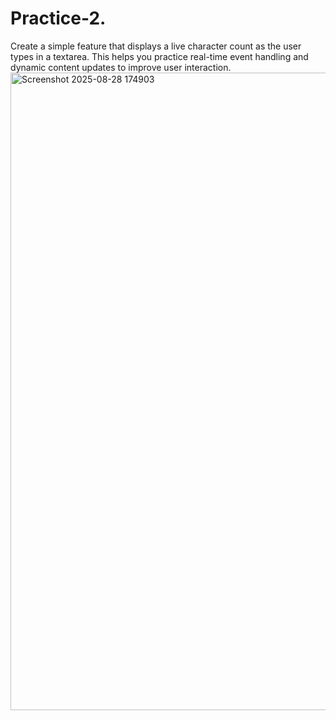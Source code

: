 # Practice-2.
Create a simple feature that displays a live character count as the user types in a textarea. This helps you practice real-time event handling and dynamic content updates to improve user interaction.
<img width="1920" height="1020" alt="Screenshot 2025-08-28 174903" src="https://github.com/user-attachments/assets/2cb339f8-c963-4f44-9c25-40973ac9d302" />
